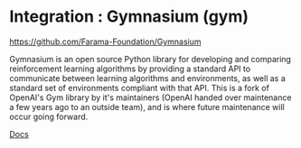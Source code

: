 

# Integration : Gymnasium (gym)

https://github.com/Farama-Foundation/Gymnasium

 
Gymnasium is an open source Python library for developing and comparing reinforcement learning algorithms by providing
a standard API to communicate between learning algorithms and environments, as well as a standard set of environments 
compliant with that API.
This is a fork of OpenAI's Gym library by it's maintainers 
(OpenAI handed over maintenance a few years ago to an outside team),
and is where future maintenance will occur going forward.

[Docs](https://gymnasium.farama.org/) 